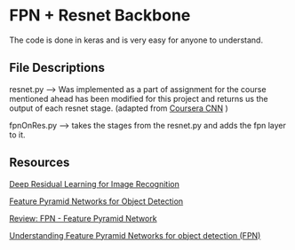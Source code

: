 # FPN + Resnet Backbone

The code is done in keras and is very easy for anyone to understand.

## File Descriptions

resnet.py --> Was implemented as a part of assignment for the course mentioned ahead has been modified for this project and returns us the output of each resnet stage. (adapted from [Coursera CNN](coursera.org/learn/convolutional-neural-networks/) )

fpnOnRes.py --> takes the stages from the resnet.py and adds the fpn layer to it. 


## Resources

[Deep Residual Learning for Image Recognition](https://arxiv.org/abs/1512.03385)

[Feature Pyramid Networks for Object Detection](https://arxiv.org/abs/1612.03144)

[Review: FPN - Feature Pyramid Network](https://towardsdatascience.com/review-fpn-feature-pyramid-network-object-detection-262fc7482610)

[Understanding Feature Pyramid Networks for object detection (FPN)](https://medium.com/@jonathan_hui/understanding-feature-pyramid-networks-for-object-detection-fpn-45b227b9106c)


